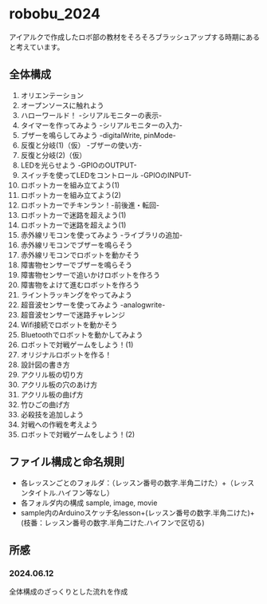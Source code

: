# robobu_2024
アイアルクで作成したロボ部の教材をそろそろブラッシュアップする時期にあると考えています。

## 全体構成

1. オリエンテーション
2. オープンソースに触れよう
3. ハローワールド！ -シリアルモニターの表示-
4. タイマーを作ってみよう -シリアルモニターの入力-
5. ブザーを鳴らしてみよう -digitalWrite, pinMode-
6. 反復と分岐(1)（仮） -ブザーの使い方-
7. 反復と分岐(2)（仮）
8. LEDを光らせよう -GPIOのOUTPUT-
9. スイッチを使ってLEDをコントロール -GPIOのINPUT-
10. ロボットカーを組み立てよう(1) 
11. ロボットカーを組み立てよう(2) 
12. ロボットカーでチキンラン！-前後進・転回-
13. ロボットカーで迷路を超えよう(1)
14. ロボットカーで迷路を超えよう(1)
15. 赤外線リモコンを使ってみよう -ライブラリの追加-
16. 赤外線リモコンでブザーを鳴らそう
17. 赤外線リモコンでロボットを動かそう
18. 障害物センサーでブザーを鳴らそう
19. 障害物センサーで追いかけロボットを作ろう
20. 障害物をよけて進むロボットを作ろう
21. ライントラッキングをやってみよう
22. 超音波センサーを使ってみよう -analogwrite-
23. 超音波センサーで迷路チャレンジ
24. Wifi接続でロボットを動かそう
25. Bluetoothでロボットを動かしてみよう
26. ロボットで対戦ゲームをしよう！(1)
27. オリジナルロボットを作る！
28. 設計図の書き方
29. アクリル板の切り方
30. アクリル板の穴のあけ方
31. アクリル板の曲げ方
32. 竹ひごの曲げ方
33. 必殺技を追加しよう
34. 対戦への作戦を考えよう
35. ロボットで対戦ゲームをしよう！(2)

## ファイル構成と命名規則
* 各レッスンごとのフォルダ：（レッスン番号の数字.半角二けた）+（レッスンタイトル.ハイフン等なし）
* 各フォルダ内の構成 sample, image, movie
* sample内のArduinoスケッチ名lesson+(レッスン番号の数字.半角二けた)+(枝番：レッスン番号の数字.半角二けた.ハイフンで区切る)

## 所感
### 2024.06.12
全体構成のざっくりとした流れを作成
